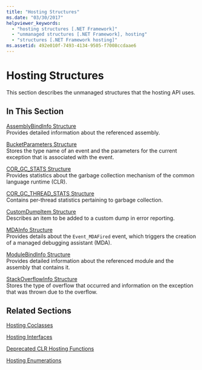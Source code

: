 ```yaml
---
title: "Hosting Structures"
ms.date: "03/30/2017"
helpviewer_keywords: 
  - "hosting structures [.NET Framework]"
  - "unmanaged structures [.NET Framework], hosting"
  - "structures [.NET Framework hosting]"
ms.assetid: 492e010f-7493-4134-9505-f7008ccdaae6
---
```

# Hosting Structures
This section describes the unmanaged structures that the hosting API uses.  
  
## In This Section  
 [AssemblyBindInfo Structure](assemblybindinfo-structure.md)  
 Provides detailed information about the referenced assembly.  
  
 [BucketParameters Structure](bucketparameters-structure.md)  
 Stores the type name of an event and the parameters for the current exception that is associated with the event.  
  
 [COR_GC_STATS Structure](cor-gc-stats-structure.md)  
 Provides statistics about the garbage collection mechanism of the common language runtime (CLR).  
  
 [COR_GC_THREAD_STATS Structure](cor-gc-thread-stats-structure.md)  
 Contains per-thread statistics pertaining to garbage collection.  
  
 [CustomDumpItem Structure](customdumpitem-structure.md)  
 Describes an item to be added to a custom dump in error reporting.  
  
 [MDAInfo Structure](mdainfo-structure.md)  
 Provides details about the `Event_MDAFired` event, which triggers the creation of a managed debugging assistant (MDA).  
  
 [ModuleBindInfo Structure](modulebindinfo-structure.md)  
 Provides detailed information about the referenced module and the assembly that contains it.  
  
 [StackOverflowInfo Structure](stackoverflowinfo-structure.md)  
 Stores the type of overflow that occurred and information on the exception that was thrown due to the overflow.  
  
## Related Sections  
 [Hosting Coclasses](hosting-coclasses.md)  
  
 [Hosting Interfaces](hosting-interfaces.md)  
  
 [Deprecated CLR Hosting Functions](deprecated-clr-hosting-functions.md)  
  
 [Hosting Enumerations](hosting-enumerations.md)
